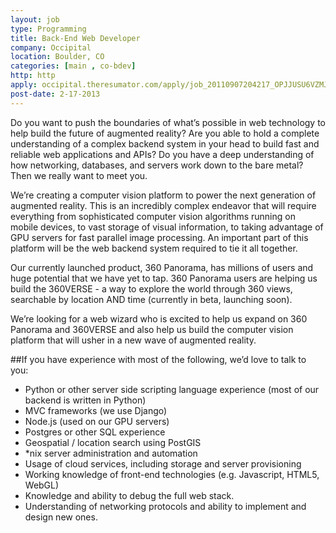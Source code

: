 ```yaml
---
layout: job
type: Programming
title: Back-End Web Developer
company: Occipital
location: Boulder, CO
categories: [main , co-bdev]
http: http
apply: occipital.theresumator.com/apply/job_20110907204217_OPJJUSU6VZMJPFQS/BackEnd-Web-Developer.html?source=WorkCreative.net
post-date: 2-17-2013
---
```


Do you want to push the boundaries of what’s possible in web technology to help build the future of augmented reality? Are you able to hold a complete understanding of a complex backend system in your head to build fast and reliable web applications and APIs? Do you have a deep understanding of how networking, databases, and servers work down to the bare metal? Then we really want to meet you.

We’re creating a computer vision platform to power the next generation of augmented reality. This is an incredibly complex endeavor that will require everything from sophisticated computer vision algorithms running on mobile devices, to vast storage of visual information, to taking advantage of GPU servers for fast parallel image processing. An important part of this platform will be the web backend system required to tie it all together.

Our currently launched product, 360 Panorama, has millions of users and huge potential that we have yet to tap. 360 Panorama users are helping us build the 360VERSE - a way to explore the world through 360 views, searchable by location AND time (currently in beta, launching soon).

We’re looking for a web wizard who is excited to help us expand on 360 Panorama and 360VERSE and also help us build the computer vision platform that will usher in a new wave of augmented reality.

##If you have experience with most of the following, we’d love to talk to you:

* Python or other server side scripting language experience (most of our backend is written in Python)
* MVC frameworks (we use Django)
* Node.js (used on our GPU servers)
* Postgres or other SQL experience
* Geospatial / location search using PostGIS
* *nix server administration and automation
* Usage of cloud services, including storage and server provisioning
* Working knowledge of front-end technologies (e.g. Javascript, HTML5, WebGL)
* Knowledge and ability to debug the full web stack.
* Understanding of networking protocols and ability to implement and design new ones.

